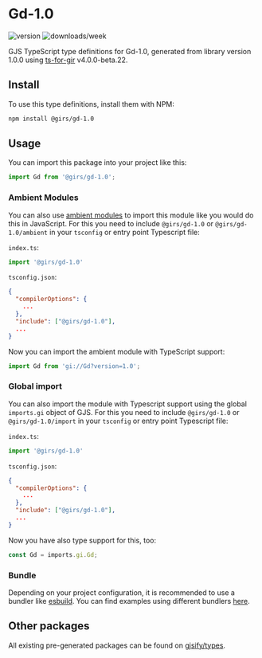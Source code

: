 
# Gd-1.0

![version](https://img.shields.io/npm/v/@girs/gd-1.0)
![downloads/week](https://img.shields.io/npm/dw/@girs/gd-1.0)


GJS TypeScript type definitions for Gd-1.0, generated from library version 1.0.0 using [ts-for-gir](https://github.com/gjsify/ts-for-gir) v4.0.0-beta.22.


## Install

To use this type definitions, install them with NPM:
```bash
npm install @girs/gd-1.0
```

## Usage

You can import this package into your project like this:
```ts
import Gd from '@girs/gd-1.0';
```

### Ambient Modules

You can also use [ambient modules](https://github.com/gjsify/ts-for-gir/tree/main/packages/cli#ambient-modules) to import this module like you would do this in JavaScript.
For this you need to include `@girs/gd-1.0` or `@girs/gd-1.0/ambient` in your `tsconfig` or entry point Typescript file:

`index.ts`:
```ts
import '@girs/gd-1.0'
```

`tsconfig.json`:
```json
{
  "compilerOptions": {
    ...
  },
  "include": ["@girs/gd-1.0"],
  ...
}
```

Now you can import the ambient module with TypeScript support: 

```ts
import Gd from 'gi://Gd?version=1.0';
```

### Global import

You can also import the module with Typescript support using the global `imports.gi` object of GJS.
For this you need to include `@girs/gd-1.0` or `@girs/gd-1.0/import` in your `tsconfig` or entry point Typescript file:

`index.ts`:
```ts
import '@girs/gd-1.0'
```

`tsconfig.json`:
```json
{
  "compilerOptions": {
    ...
  },
  "include": ["@girs/gd-1.0"],
  ...
}
```

Now you have also type support for this, too:

```ts
const Gd = imports.gi.Gd;
```

### Bundle

Depending on your project configuration, it is recommended to use a bundler like [esbuild](https://esbuild.github.io/). You can find examples using different bundlers [here](https://github.com/gjsify/ts-for-gir/tree/main/examples).

## Other packages

All existing pre-generated packages can be found on [gjsify/types](https://github.com/gjsify/types).

